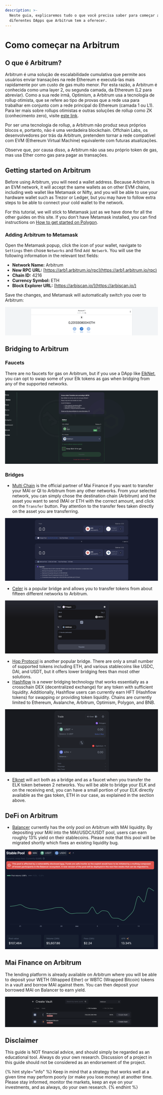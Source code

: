 ```yaml
---
description: >-
  Neste guia, explicaremos tudo o que você precisa saber para começar a usar os
  diferentes DApps que Arbitrum tem a oferecer.
---
```


# Como começar na Arbitrum

## O que é Arbitrum?

Arbitrum é uma solução de escalabilidade cumulativa que permite aos usuários enviar transações na rede Ethereum e executá-las mais rapidamente por um custo de gas muito menor. Por esta razão, a Arbitrum é conhecida como uma layer 2, ou segunda camada, da Ethereum (L2 para abreviar). Como a sua rede irmã, Optimism, a Arbitrum usa a tecnologia de rollup otimista, que se refere ao tipo de provas que a rede usa para trabalhar em conjunto com a rede principal do Ethereum (camada 1 ou L1). Para ler mais sobre rollups otimistas e outras soluções de rollup como ZK (conhecimento zero), visite [este link](https://support.deversifi.com/en/article/deversifi-what-is-the-difference-between-zk-rollup-and-optimistic-rollup-3gf3bw/).

Por ser uma tecnologia de rollup, a Arbitrum não produz seus próprios blocos e, portanto, não é uma verdadeira blockchain. Offchain Labs, os desenvolvedores por trás da Arbitrum, pretendem tornar a rede compatível com EVM (Ethereum Virtual Machine) equivalente com futuras atualizações.

Observe que, por causa disso, a Arbitrum não usa seu próprio token de gas, mas usa Ether como gas para pagar as transações.

## Getting started on Arbitrum

Before using Arbitrum, you will need a wallet address. Because Arbitrum is an EVM network, it will accept the same wallets as on other EVM chains, including web wallet like Metamask or Nifty, and you will be able to use your hardware wallet such as Trezor or Ledger, but you may have to follow extra steps to be able to connect your cold wallet to the network.

For this tutorial, we will stick to Metamask just as we have done for all the other guides on this site. If you don't have Metamask installed, you can find instructions on [How to get started on Polygon](../polygon/how-to-get-started-on-polygon.md).

### Adding Arbitrum to Metamask

Open the Metamask popup, click the icon of your wallet, navigate to `Settings` then chose `Networks` and find `Add Network`. You will use the following information in the relevant text fields:

* **Network Name:** Arbitrum
* **New RPC URL:** [https://arb1.arbitrum.io/rpc](https://arb1.arbitrum.io/rpc)
* **Chain ID:** 4216
* **Currency Symbol:** ETH
* **Block Explorer URL:** [https://arbiscan.io/](https://arbiscan.io/)

Save the changes, and Metamask will automatically switch you over to Arbitrum:

![](<../../.gitbook/assets/Screen Shot 2022-06-17 at 10.27.21 PM.png>)

## Bridging to Arbitrum

### Faucets

There are no faucets for gas on Arbitrum, but if you use a DApp like [ElkNet](https://app.elk.finance/#/elknet), you can opt to swap some of your Elk tokens as gas when bridging from any of the supported networks.

![](<../../.gitbook/assets/Screen Shot 2022-06-17 at 10.31.52 PM.png>)

### Bridges

* [Multi Chain](https://app.multichain.org/#/router) is the official partner of Mai Finance if you want to transfer your MAI or QI to Arbitrum from any other networks. From your selected network, you can simply chose the destination chain (Arbitrum) and the asset you want to send (MAI or ETH with the correct amount, and click on the `Transfer` button. Pay attention to the transfer fees taken directly on the asset you are transferring.

![](<../../.gitbook/assets/Screen Shot 2022-06-17 at 10.33.02 PM.png>)

* [Celer](https://cbridge.celer.network/#/transfer) is a popular bridge and allows you to transfer tokens from about fifteen different networks to Arbitrum.

![](<../../.gitbook/assets/Screen Shot 2022-06-17 at 10.35.44 PM.png>)

* [Hop Protocol](https://app.hop.exchange/#/send?token=ETH\&sourceNetwork=polygon\&destNetwork=optimism) is another popular bridge. There are only a small number of supported tokens including ETH, and various stablecoins like USDC, DAI, and USDT, but it offers lower bridging fees than most other solutions.
* [Hashflow](https://app.hashflow.com/) is a newer bridging technology that works essentially as a crosschain DEX (decentralized exchange) for any token with sufficient liquidity. Additionally, Hashflow users can currently earn HFT (Hashflow tokens) for swapping or providing token liquidity. Chains are currently limited to Ethereum, Avalanche, Arbitrum, Optimism, Polygon, and BNB.

![](<../../.gitbook/assets/Screen Shot 2022-06-17 at 9.51.25 PM.png>)

* [Elknet](https://app.elk.finance/#/elknet) will act both as a bridge and as a faucet when you transfer the ELK token between 2 networks. You will be able to bridge your ELK and on the receiving end, you can have a small portion of your ELK directly available as the gas token, ETH in our case, as explained in the section above.

## DeFi on Arbitrum

* [Balancer](https://arbitrum.balancer.fi/#/pool/0x0510ccf9eb3ab03c1508d3b9769e8ee2cfd6fdcf00000000000000000000005d) currently has the only pool on Arbitrum with MAI liquidity. By depositing your MAI into the MAI/USDC/USDT pool, users can earn roughly 13% yield on their stablecoins. Please note that this pool will be migrated shortly which fixes an existing liquidity bug.

![](<../../.gitbook/assets/Screen Shot 2022-06-17 at 10.43.57 PM.png>)

## Mai Finance on Arbitrum

The lending platform is already available on Arbitrum where you will be able to deposit your WETH (Wrapped Ether) or WBTC (Wrapped Bitcoin) tokens in a vault and borrow MAI against them. You can then deposit your borrowed MAI on Balancer to earn yield.

![](<../../.gitbook/assets/Screen Shot 2022-06-17 at 10.38.15 PM.png>)

## Disclaimer

This guide is NOT financial advice, and should simply be regarded as an educational tool. Always do your own research. Discussion of a project in this guide should not be considered as an endorsement of the project.

{% hint style="info" %}
Keep in mind that a strategy that works well at a given time may perform poorly (or make you lose money) at another time. Please stay informed, monitor the markets, keep an eye on your investments, and as always, do your own research.
{% endhint %}
